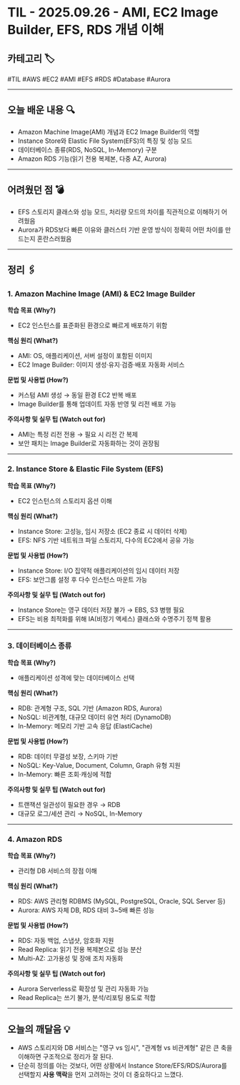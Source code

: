 # TIL - 2025.09.26 - AMI, EC2 Image Builder, EFS, RDS 개념 이해

## 카테고리 🏷️

#TIL #AWS #EC2 #AMI #EFS #RDS #Database #Aurora

---

## 오늘 배운 내용 🔍

* Amazon Machine Image(AMI) 개념과 EC2 Image Builder의 역할
* Instance Store와 Elastic File System(EFS)의 특징 및 성능 모드
* 데이터베이스 종류(RDS, NoSQL, In-Memory) 구분
* Amazon RDS 기능(읽기 전용 복제본, 다중 AZ, Aurora)

---

## 어려웠던 점 💣

* EFS 스토리지 클래스와 성능 모드, 처리량 모드의 차이를 직관적으로 이해하기 어려웠음
* Aurora가 RDS보다 빠른 이유와 클러스터 기반 운영 방식이 정확히 어떤 차이를 만드는지 혼란스러웠음

---

## 정리 🖇️

### 1. Amazon Machine Image (AMI) & EC2 Image Builder

**학습 목표 (Why?)**

* EC2 인스턴스를 표준화된 환경으로 빠르게 배포하기 위함

**핵심 원리 (What?)**

* AMI: OS, 애플리케이션, 서버 설정이 포함된 이미지
* EC2 Image Builder: 이미지 생성·유지·검증·배포 자동화 서비스

**문법 및 사용법 (How?)**

* 커스텀 AMI 생성 → 동일 환경 EC2 반복 배포
* Image Builder를 통해 업데이트 자동 반영 및 리전 배포 가능

**주의사항 및 실무 팁 (Watch out for)**

* AMI는 특정 리전 전용 → 필요 시 리전 간 복제
* 보안 패치는 Image Builder로 자동화하는 것이 권장됨

---

### 2. Instance Store & Elastic File System (EFS)

**학습 목표 (Why?)**

* EC2 인스턴스의 스토리지 옵션 이해

**핵심 원리 (What?)**

* Instance Store: 고성능, 임시 저장소 (EC2 종료 시 데이터 삭제)
* EFS: NFS 기반 네트워크 파일 스토리지, 다수의 EC2에서 공유 가능

**문법 및 사용법 (How?)**

* Instance Store: I/O 집약적 애플리케이션의 임시 데이터 저장
* EFS: 보안그룹 설정 후 다수 인스턴스 마운트 가능

**주의사항 및 실무 팁 (Watch out for)**

* Instance Store는 영구 데이터 저장 불가 → EBS, S3 병행 필요
* EFS는 비용 최적화를 위해 IA(비정기 액세스) 클래스와 수명주기 정책 활용

---

### 3. 데이터베이스 종류

**학습 목표 (Why?)**

* 애플리케이션 성격에 맞는 데이터베이스 선택

**핵심 원리 (What?)**

* RDB: 관계형 구조, SQL 기반 (Amazon RDS, Aurora)
* NoSQL: 비관계형, 대규모 데이터 유연 처리 (DynamoDB)
* In-Memory: 메모리 기반 고속 응답 (ElastiCache)

**문법 및 사용법 (How?)**

* RDB: 데이터 무결성 보장, 스키마 기반
* NoSQL: Key-Value, Document, Column, Graph 유형 지원
* In-Memory: 빠른 조회·캐싱에 적합

**주의사항 및 실무 팁 (Watch out for)**

* 트랜잭션 일관성이 필요한 경우 → RDB
* 대규모 로그/세션 관리 → NoSQL, In-Memory

---

### 4. Amazon RDS

**학습 목표 (Why?)**

* 관리형 DB 서비스의 장점 이해

**핵심 원리 (What?)**

* RDS: AWS 관리형 RDBMS (MySQL, PostgreSQL, Oracle, SQL Server 등)
* Aurora: AWS 자체 DB, RDS 대비 3~5배 빠른 성능

**문법 및 사용법 (How?)**

* RDS: 자동 백업, 스냅샷, 암호화 지원
* Read Replica: 읽기 전용 복제본으로 성능 분산
* Multi-AZ: 고가용성 및 장애 조치 자동화

**주의사항 및 실무 팁 (Watch out for)**

* Aurora Serverless로 확장성 및 관리 자동화 가능
* Read Replica는 쓰기 불가, 분석/리포팅 용도로 적합

---

## 오늘의 깨달음 💡

* AWS 스토리지와 DB 서비스는 "영구 vs 임시", "관계형 vs 비관계형" 같은 큰 축을 이해하면 구조적으로 정리가 잘 된다.
* 단순히 정의를 아는 것보다, 어떤 상황에서 Instance Store/EFS/RDS/Aurora를 선택할지 **사용 맥락**을 먼저 고려하는 것이 더 중요하다고 느꼈다.